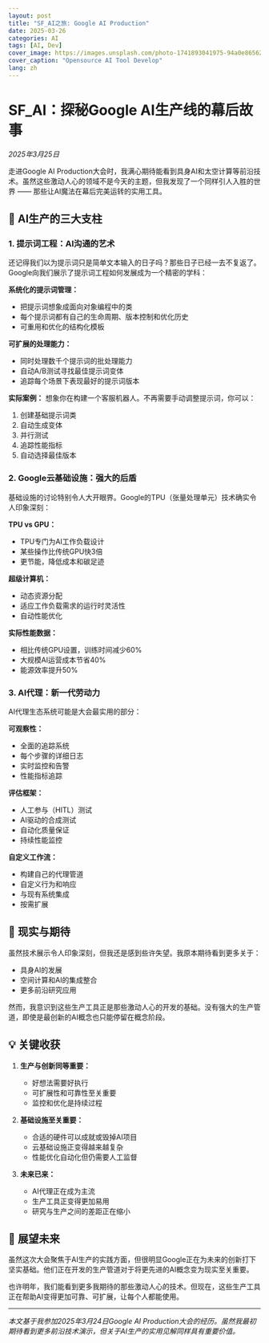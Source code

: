 ```yaml
---
layout: post
title: "SF_AI之旅: Google AI Production"
date: 2025-03-26
categories: AI
tags: [AI, Dev]
cover_image: https://images.unsplash.com/photo-1741893041975-94a0e8656209?q=80&w=3871&auto=format&fit=crop&ixlib=rb-4.0.3&ixid=M3wxMjA3fDB8MHxwaG90by1wYWdlfHx8fGVufDB8fHx8fA%3D%3D
cover_caption: "Opensource AI Tool Develop"
lang: zh
---
```


# SF_AI：探秘Google AI生产线的幕后故事

*2025年3月25日*

走进Google AI Production大会时，我满心期待能看到具身AI和太空计算等前沿技术。虽然这些激动人心的领域不是今天的主题，但我发现了一个同样引人入胜的世界 —— 那些让AI魔法在幕后完美运转的实用工具。

## 🎯 AI生产的三大支柱

### 1. 提示词工程：AI沟通的艺术

还记得我们以为提示词只是简单文本输入的日子吗？那些日子已经一去不复返了。Google向我们展示了提示词工程如何发展成为一个精密的学科：

**系统化的提示词管理：**
- 把提示词想象成面向对象编程中的类
- 每个提示词都有自己的生命周期、版本控制和优化历史
- 可重用和优化的结构化模板

**可扩展的处理能力：**
- 同时处理数千个提示词的批处理能力
- 自动A/B测试寻找最佳提示词变体
- 追踪每个场景下表现最好的提示词版本

**实际案例：**
想象你在构建一个客服机器人。不再需要手动调整提示词，你可以：
1. 创建基础提示词类
2. 自动生成变体
3. 并行测试
4. 追踪性能指标
5. 自动选择最佳版本

### 2. Google云基础设施：强大的后盾

基础设施的讨论特别令人大开眼界。Google的TPU（张量处理单元）技术确实令人印象深刻：

**TPU vs GPU：**
- TPU专门为AI工作负载设计
- 某些操作比传统GPU快3倍
- 更节能，降低成本和碳足迹

**超级计算机：**
- 动态资源分配
- 适应工作负载需求的运行时灵活性
- 自动性能优化

**实际性能数据：**
- 相比传统GPU设置，训练时间减少60%
- 大规模AI运营成本节省40%
- 能源效率提升50%

### 3. AI代理：新一代劳动力

AI代理生态系统可能是大会最实用的部分：

**可观察性：**
- 全面的追踪系统
- 每个步骤的详细日志
- 实时监控和告警
- 性能指标追踪

**评估框架：**
- 人工参与（HITL）测试
- AI驱动的合成测试
- 自动化质量保证
- 持续性能监控

**自定义工作流：**
- 构建自己的代理管道
- 自定义行为和响应
- 与现有系统集成
- 按需扩展

## 🌟 现实与期待

虽然技术展示令人印象深刻，但我还是感到些许失望。我原本期待看到更多关于：
- 具身AI的发展
- 空间计算和AI的集成整合
- 更多前沿研究应用

然而，我意识到这些生产工具正是那些激动人心的开发的基础。没有强大的生产管道，即使是最创新的AI概念也只能停留在概念阶段。

## 💡 关键收获

1. **生产与创新同等重要：**
   - 好想法需要好执行
   - 可扩展性和可靠性至关重要
   - 监控和优化是持续过程

2. **基础设施至关重要：**
   - 合适的硬件可以成就或毁掉AI项目
   - 云基础设施正变得越来越复杂
   - 性能优化自动化但仍需要人工监督

3. **未来已来：**
   - AI代理正在成为主流
   - 生产工具正变得更加易用
   - 研究与生产之间的差距正在缩小

## 🚀 展望未来

虽然这次大会聚焦于AI生产的实践方面，但很明显Google正在为未来的创新打下坚实基础。他们正在开发的生产管道对于将更先进的AI概念变为现实至关重要。

也许明年，我们能看到更多我期待的那些激动人心的技术。但现在，这些生产工具正在帮助AI变得更加可靠、可扩展，让每个人都能使用。

---
*本文基于我参加2025年3月24日Google AI Production大会的经历。虽然我最初期待看到更多前沿技术演示，但关于AI生产的实用见解同样具有重要价值。*